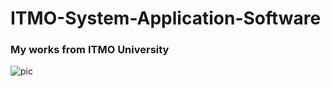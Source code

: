 # ITMO-System-Application-Software

### My works from ITMO University 

![pic](https://i.pinimg.com/originals/bc/26/d7/bc26d77fcf9ca42b928789da3f104bae.gif)
